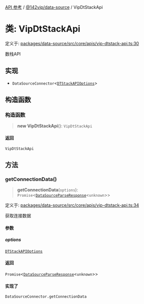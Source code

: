 [API 参考](../../../index.md) / [@142vip/data-source](../index.md) / VipDtStackApi

# 类: VipDtStackApi

定义于: [packages/data-source/src/core/apis/vip-dtstack-api.ts:30](https://github.com/142vip/core-x/blob/58a4aca72f73ebc92491a458c9b83754486dc296/packages/data-source/src/core/apis/vip-dtstack-api.ts#L30)

数栈API

## 实现

- `DataSourceConnector`\<[`DTStackAPIOptions`](../interfaces/DTStackAPIOptions.md)\>

## 构造函数

### 构造函数

> **new VipDtStackApi**(): `VipDtStackApi`

#### 返回

`VipDtStackApi`

## 方法

### getConnectionData()

> **getConnectionData**(`options`): `Promise`\<[`DataSourceParseResponse`](../interfaces/DataSourceParseResponse.md)\<`unknown`\>\>

定义于: [packages/data-source/src/core/apis/vip-dtstack-api.ts:34](https://github.com/142vip/core-x/blob/58a4aca72f73ebc92491a458c9b83754486dc296/packages/data-source/src/core/apis/vip-dtstack-api.ts#L34)

获取连接数据

#### 参数

##### options

[`DTStackAPIOptions`](../interfaces/DTStackAPIOptions.md)

#### 返回

`Promise`\<[`DataSourceParseResponse`](../interfaces/DataSourceParseResponse.md)\<`unknown`\>\>

#### 实现了

`DataSourceConnector.getConnectionData`
